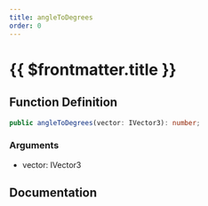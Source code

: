```yaml
---
title: angleToDegrees
order: 0
---
```


# {{ $frontmatter.title }}

## Function Definition

```ts
public angleToDegrees(vector: IVector3): number;
```

### Arguments

* vector: IVector3

## Documentation

<!--@include: ./parts/angleToDegrees.md-->
